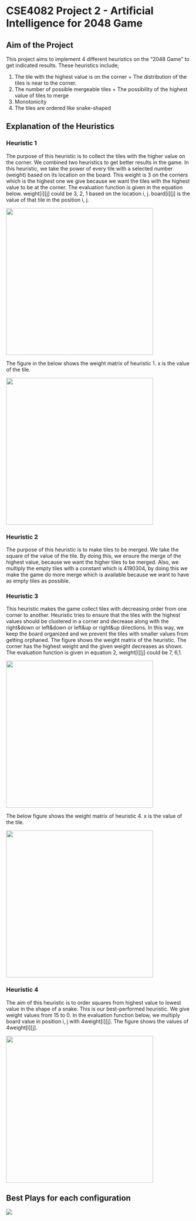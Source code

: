 # CSE4082 Project 2 - Artificial Intelligence for 2048 Game 

## Aim of the Project
This project aims to implement 4 different heuristics on the “2048 Game” to get indicated results. These heuristics include;
1. The tile with the highest value is on the corner + The distribution of the tiles is near to the corner.
2. The number of possible mergeable tiles + The possibility of the highest value of tiles to merge
3. Monotonicity
4. The tiles are ordered like snake-shaped

## Explanation of the Heuristics
### Heuristic 1
The purpose of this heuristic is to collect the tiles with the higher value on the corner. We combined two heuristics to get better results in the game. In this heuristic, we take the power of every tile with a selected number (weight) based on its location on the board. This weight is 3 on the corners which is the highest one we give because we want the tiles with the highest value to be at the corner. The evaluation function is given in the equation below. weight[i][j] could be 3, 2, 1 based on the location i, j. board[i][j] is the value of that tile in the position i, j.

<img src="https://i.ibb.co/dQFQxR1/image.png" data-canonical-src="https://i.ibb.co/dQFQxR1/image.png" width="400" />

The figure in the below shows the weight matrix of heuristic 1. x is the value of the tile.

<img src="https://i.ibb.co/gvJK7nM/image.png" data-canonical-src="https://i.ibb.co/gvJK7nM/image.png" width="400" />


### Heuristic 2

The purpose of this heuristic is to make tiles to be merged. We take the square of the value of the tile. By doing this, we ensure the merge of the highest value, because we want the higher tiles to be merged. Also, we multiply the empty tiles with a constant which is 4190304, by doing this we make the game do more merge which is available because we want to have as empty tiles as possible.

### Heuristic 3

This heuristic makes the game collect tiles with decreasing order from one corner to another.
Heuristic tries to ensure that the tiles with the highest values should be clustered in a corner and decrease along with the right&down or left&down or left&up or right&up directions. In this way, we keep the board organized and we prevent the tiles with smaller values from getting orphaned. The figure shows the weight matrix of the heuristic. The corner has the highest weight and the given weight decreases as shown. The evaluation function is given in equation 2, weight[i][j] could be 7, 6,1.

<img src="https://i.ibb.co/jJp6btH/image.png" data-canonical-src="https://i.ibb.co/jJp6btH/image.png" width="400" />


The below figure shows the weight matrix of heuristic 4. x is the value of the tile.

<img src="https://i.ibb.co/Dg01N9p/image.png" data-canonical-src="https://i.ibb.co/Dg01N9p/image.png" width="400" />


### Heuristic 4

The aim of this heuristic is to order squares from highest value to lowest value in the shape of a snake. This is our best-performed heuristic. We give weight values from 15 to 0. In the evaluation function below, we multiply board value in position i, j with 4weight[i][j]. The figure shows the values of 4weight[i][j].

<img src="https://i.ibb.co/sQVkKpG/image.png" data-canonical-src="https://i.ibb.co/sQVkKpG/image.png" width="400" />

## Best Plays for each configuration

![](https://i.ibb.co/NKhDv4P/image.png)
